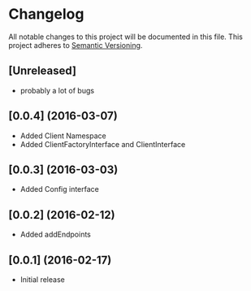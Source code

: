 # Changelog
All notable changes to this project will be documented in this file. 
This project adheres to [Semantic Versioning](http://semver.org/).

## [Unreleased]
- probably a lot of bugs
  
## [0.0.4] (2016-03-07) 
- Added Client Namespace
- Added ClientFactoryInterface and ClientInterface  

## [0.0.3] (2016-03-03) 
- Added Config interface

## [0.0.2] (2016-02-12) 
- Added addEndpoints

## [0.0.1] (2016-02-17)
- Initial release